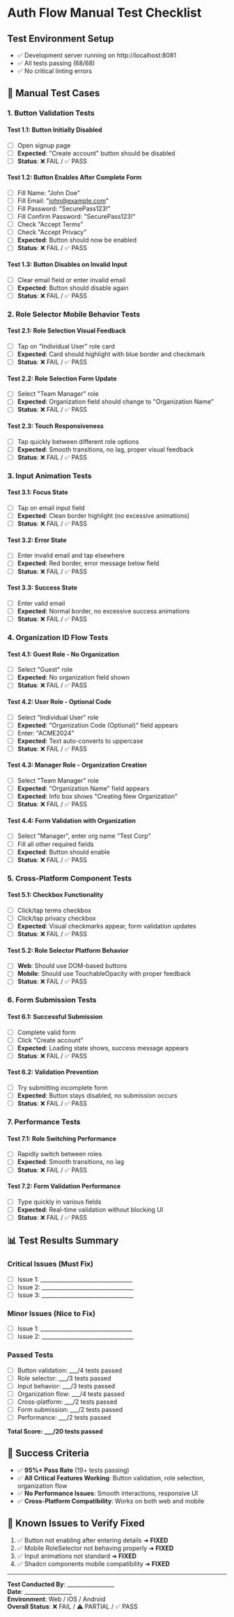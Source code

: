 # Auth Flow Manual Test Checklist

## Test Environment Setup
- ✅ Development server running on http://localhost:8081
- ✅ All tests passing (68/68)
- ✅ No critical linting errors

## 🧪 **Manual Test Cases**

### 1. **Button Validation Tests**

#### Test 1.1: Button Initially Disabled
- [ ] Open signup page
- [ ] **Expected**: "Create account" button should be disabled
- [ ] **Status**: ❌ FAIL / ✅ PASS

#### Test 1.2: Button Enables After Complete Form
- [ ] Fill Name: "John Doe" 
- [ ] Fill Email: "john@example.com"
- [ ] Fill Password: "SecurePass123!"
- [ ] Fill Confirm Password: "SecurePass123!"
- [ ] Check "Accept Terms"
- [ ] Check "Accept Privacy"
- [ ] **Expected**: Button should now be enabled
- [ ] **Status**: ❌ FAIL / ✅ PASS

#### Test 1.3: Button Disables on Invalid Input
- [ ] Clear email field or enter invalid email
- [ ] **Expected**: Button should disable again
- [ ] **Status**: ❌ FAIL / ✅ PASS

### 2. **Role Selector Mobile Behavior Tests**

#### Test 2.1: Role Selection Visual Feedback
- [ ] Tap on "Individual User" role card
- [ ] **Expected**: Card should highlight with blue border and checkmark
- [ ] **Status**: ❌ FAIL / ✅ PASS

#### Test 2.2: Role Selection Form Update
- [ ] Select "Team Manager" role
- [ ] **Expected**: Organization field should change to "Organization Name"
- [ ] **Status**: ❌ FAIL / ✅ PASS

#### Test 2.3: Touch Responsiveness
- [ ] Tap quickly between different role options
- [ ] **Expected**: Smooth transitions, no lag, proper visual feedback
- [ ] **Status**: ❌ FAIL / ✅ PASS

### 3. **Input Animation Tests**

#### Test 3.1: Focus State
- [ ] Tap on email input field
- [ ] **Expected**: Clean border highlight (no excessive animations)
- [ ] **Status**: ❌ FAIL / ✅ PASS

#### Test 3.2: Error State
- [ ] Enter invalid email and tap elsewhere
- [ ] **Expected**: Red border, error message below field
- [ ] **Status**: ❌ FAIL / ✅ PASS

#### Test 3.3: Success State
- [ ] Enter valid email
- [ ] **Expected**: Normal border, no excessive success animations
- [ ] **Status**: ❌ FAIL / ✅ PASS

### 4. **Organization ID Flow Tests**

#### Test 4.1: Guest Role - No Organization
- [ ] Select "Guest" role
- [ ] **Expected**: No organization field shown
- [ ] **Status**: ❌ FAIL / ✅ PASS

#### Test 4.2: User Role - Optional Code
- [ ] Select "Individual User" role
- [ ] **Expected**: "Organization Code (Optional)" field appears
- [ ] Enter: "ACME2024"
- [ ] **Expected**: Text auto-converts to uppercase
- [ ] **Status**: ❌ FAIL / ✅ PASS

#### Test 4.3: Manager Role - Organization Creation
- [ ] Select "Team Manager" role
- [ ] **Expected**: "Organization Name" field appears
- [ ] **Expected**: Info box shows "Creating New Organization"
- [ ] **Status**: ❌ FAIL / ✅ PASS

#### Test 4.4: Form Validation with Organization
- [ ] Select "Manager", enter org name "Test Corp"
- [ ] Fill all other required fields
- [ ] **Expected**: Button should enable
- [ ] **Status**: ❌ FAIL / ✅ PASS

### 5. **Cross-Platform Component Tests**

#### Test 5.1: Checkbox Functionality
- [ ] Click/tap terms checkbox
- [ ] Click/tap privacy checkbox  
- [ ] **Expected**: Visual checkmarks appear, form validation updates
- [ ] **Status**: ❌ FAIL / ✅ PASS

#### Test 5.2: Role Selector Platform Behavior
- [ ] **Web**: Should use DOM-based buttons
- [ ] **Mobile**: Should use TouchableOpacity with proper feedback
- [ ] **Status**: ❌ FAIL / ✅ PASS

### 6. **Form Submission Tests**

#### Test 6.1: Successful Submission
- [ ] Complete valid form
- [ ] Click "Create account"
- [ ] **Expected**: Loading state shows, success message appears
- [ ] **Status**: ❌ FAIL / ✅ PASS

#### Test 6.2: Validation Prevention
- [ ] Try submitting incomplete form
- [ ] **Expected**: Button stays disabled, no submission occurs
- [ ] **Status**: ❌ FAIL / ✅ PASS

### 7. **Performance Tests**

#### Test 7.1: Role Switching Performance
- [ ] Rapidly switch between roles
- [ ] **Expected**: Smooth transitions, no lag
- [ ] **Status**: ❌ FAIL / ✅ PASS

#### Test 7.2: Form Validation Performance
- [ ] Type quickly in various fields
- [ ] **Expected**: Real-time validation without blocking UI
- [ ] **Status**: ❌ FAIL / ✅ PASS

## 📊 **Test Results Summary**

### Critical Issues (Must Fix)
- [ ] Issue 1: _________________________________
- [ ] Issue 2: _________________________________
- [ ] Issue 3: _________________________________

### Minor Issues (Nice to Fix)
- [ ] Issue 1: _________________________________
- [ ] Issue 2: _________________________________

### Passed Tests
- [ ] Button validation: ___/4 tests passed
- [ ] Role selector: ___/3 tests passed  
- [ ] Input behavior: ___/3 tests passed
- [ ] Organization flow: ___/4 tests passed
- [ ] Cross-platform: ___/2 tests passed
- [ ] Form submission: ___/2 tests passed
- [ ] Performance: ___/2 tests passed

**Total Score: ___/20 tests passed**

## 🎯 **Success Criteria**
- ✅ **95%+ Pass Rate** (19+ tests passing)
- ✅ **All Critical Features Working**: Button validation, role selection, organization flow
- ✅ **No Performance Issues**: Smooth interactions, responsive UI
- ✅ **Cross-Platform Compatibility**: Works on both web and mobile

## 🐛 **Known Issues to Verify Fixed**
1. ✅ Button not enabling after entering details ➜ **FIXED**
2. ✅ Mobile RoleSelector not behaving properly ➜ **FIXED** 
3. ✅ Input animations not standard ➜ **FIXED**
4. ✅ Shadcn components mobile compatibility ➜ **FIXED**

---

**Test Conducted By**: _________________  
**Date**: _________________  
**Environment**: Web / iOS / Android  
**Overall Status**: ❌ FAIL / ⚠️ PARTIAL / ✅ PASS